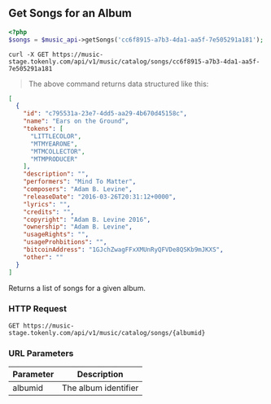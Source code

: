 ## Get Songs for an Album

```php
<?php
$songs = $music_api->getSongs('cc6f8915-a7b3-4da1-aa5f-7e505291a181');
```

```shell
curl -X GET https://music-stage.tokenly.com/api/v1/music/catalog/songs/cc6f8915-a7b3-4da1-aa5f-7e505291a181
```

> The above command returns data structured like this:

```json
[
  {
    "id": "c795531a-23e7-4dd5-aa29-4b670d45158c",
    "name": "Ears on the Ground",
    "tokens": [
      "LITTLECOLOR",
      "MTMYEARONE",
      "MTMCOLLECTOR",
      "MTMPRODUCER"
    ],
    "description": "",
    "performers": "Mind To Matter",
    "composers": "Adam B. Levine",
    "releaseDate": "2016-03-26T20:31:12+0000",
    "lyrics": "",
    "credits": "",
    "copyright": "Adam B. Levine 2016",
    "ownership": "Adam B. Levine",
    "usageRights": "",
    "usageProhbitions": "",
    "bitcoinAddress": "1GJchZwagFFxXMUnRyQFVDe8QSKb9mJKXS",
    "other": ""
  }
]
```

Returns a list of songs for a given album.

### HTTP Request

`GET https://music-stage.tokenly.com/api/v1/music/catalog/songs/{albumid}`


### URL Parameters

Parameter | Description
--------- | -----------
albumid   | The album identifier

